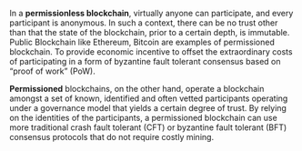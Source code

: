 
In a **permissionless blockchain**, virtually anyone can participate, and every participant is anonymous. In such a context, there can be no trust other than that the state of the blockchain, prior to a certain depth, is immutable. Public Blockchain like Ethereum, Bitcoin are examples of permissioned blockchain. To provide economic incentive to offset the extraordinary costs of participating in a form of byzantine fault tolerant consensus based on “proof of work” (PoW).

**Permissioned** blockchains, on the other hand, operate a blockchain amongst a set of known, identified and often vetted participants operating under a governance model that yields a certain degree of trust. By relying on the identities of the participants, a permissioned blockchain can use more traditional crash fault tolerant (CFT) or byzantine fault tolerant (BFT) consensus protocols that do not require costly mining.